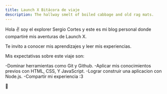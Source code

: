 ```yaml
---
title: Launch X Bitácora de viaje
description: The hallway smelt of boiled cabbage and old rag mats.
---
```


Hola ✌️  soy el explorer Sergio Cortes y este es mi blog personal donde compartiré mis aventuras de Launch X.

Te invito a conocer mis aprendizajes y leer mis experiencias.

Mis expectativas sobre este viaje son:

-Dominar herramientas como Git y Github.
-Aplicar mis conocimientos previos con HTML, CSS, Y JavaScript.
-Lograr construir una aplicacion con Node.js.
-Compartir mi experiencia :3

🚀
